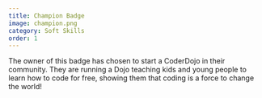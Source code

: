 ```yaml
---
title: Champion Badge
image: champion.png
category: Soft Skills
order: 1
---
```


The owner of this badge has chosen to start a CoderDojo in their community. They are running a Dojo teaching kids and young people to learn how to code for free, showing them that coding is a force to change the world!